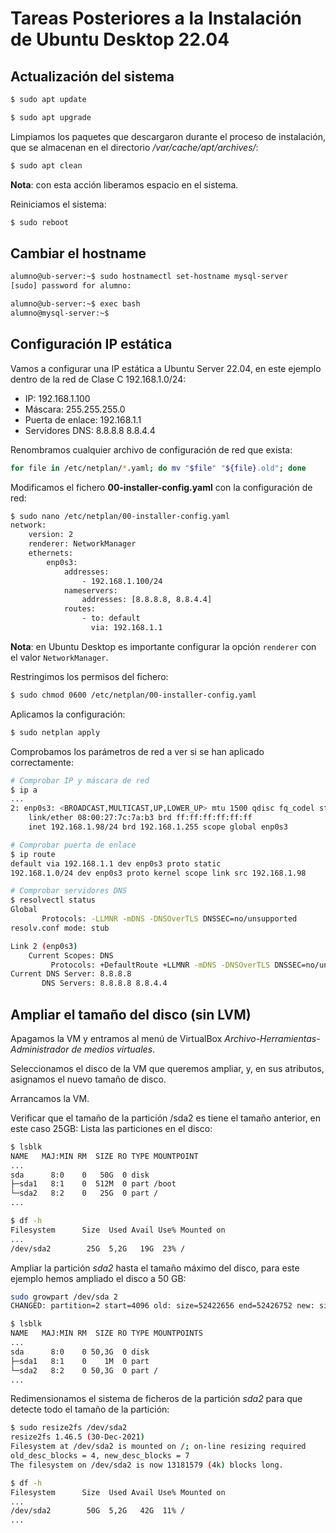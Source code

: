 # Tareas Posteriores a la Instalación de Ubuntu Desktop 22.04

## Actualización del sistema

```bash
$ sudo apt update

$ sudo apt upgrade
```

Limpiamos los paquetes que descargaron durante el proceso de instalación, que se almacenan en el directorio _/var/cache/apt/archives/_:

```bash
$ sudo apt clean
```

__Nota__: con esta acción liberamos espacio en el sistema.

Reiniciamos el sistema:

```bash
$ sudo reboot
```

## Cambiar el hostname

```bash
alumno@ub-server:~$ sudo hostnamectl set-hostname mysql-server
[sudo] password for alumno:

alumno@ub-server:~$ exec bash
alumno@mysql-server:~$
```

## Configuración IP estática

Vamos a configurar una IP estática a Ubuntu Server 22.04, en este ejemplo dentro de la red de Clase C 192.168.1.0/24:

* IP: 192.168.1.100
* Máscara: 255.255.255.0
* Puerta de enlace: 192.168.1.1
* Servidores DNS: 8.8.8.8 8.8.4.4

Renombramos cualquier archivo de configuración de red que exista:

```bash
for file in /etc/netplan/*.yaml; do mv "$file" "${file}.old"; done
```

Modificamos el fichero __00-installer-config.yaml__ con la configuración de red:

```bash
$ sudo nano /etc/netplan/00-installer-config.yaml
network:
    version: 2
    renderer: NetworkManager
    ethernets:
        enp0s3:
            addresses:
                - 192.168.1.100/24
            nameservers:
                addresses: [8.8.8.8, 8.8.4.4]
            routes:
                - to: default
                  via: 192.168.1.1
```

__Nota__: en Ubuntu Desktop es importante configurar la opción `renderer` con el valor `NetworkManager`. 

Restringimos los permisos del fichero:

```bash
$ sudo chmod 0600 /etc/netplan/00-installer-config.yaml
```

Aplicamos la configuración:

```bash
$ sudo netplan apply
```

Comprobamos los parámetros de red a ver si se han aplicado correctamente:

```bash
# Comprobar IP y máscara de red
$ ip a
...
2: enp0s3: <BROADCAST,MULTICAST,UP,LOWER_UP> mtu 1500 qdisc fq_codel state UP group default qlen 1000
    link/ether 08:00:27:7c:7a:b3 brd ff:ff:ff:ff:ff:ff
    inet 192.168.1.98/24 brd 192.168.1.255 scope global enp0s3

# Comprobar puerta de enlace
$ ip route
default via 192.168.1.1 dev enp0s3 proto static
192.168.1.0/24 dev enp0s3 proto kernel scope link src 192.168.1.98

# Comprobar servidores DNS
$ resolvectl status
Global
       Protocols: -LLMNR -mDNS -DNSOverTLS DNSSEC=no/unsupported
resolv.conf mode: stub

Link 2 (enp0s3)
    Current Scopes: DNS
         Protocols: +DefaultRoute +LLMNR -mDNS -DNSOverTLS DNSSEC=no/unsupported
Current DNS Server: 8.8.8.8
       DNS Servers: 8.8.8.8 8.8.4.4
```

## Ampliar el tamaño del disco (sin LVM)

Apagamos la VM y entramos al menú de VirtualBox _Archivo-Herramientas-Administrador de medios virtuales_.

Seleccionamos el disco de la VM que queremos ampliar, y, en sus atributos, asignamos el nuevo tamaño de disco.

Arrancamos la VM.

Verificar que el tamaño de la partición /sda2 es tiene el tamaño anterior, en este caso 25GB:
Lista las particiones en el disco:

```bash
$ lsblk
NAME   MAJ:MIN RM  SIZE RO TYPE MOUNTPOINT
...
sda      8:0    0   50G  0 disk 
├─sda1   8:1    0  512M  0 part /boot
└─sda2   8:2    0   25G  0 part /
...
```

```bash
$ df -h
Filesystem      Size  Used Avail Use% Mounted on
...
/dev/sda2        25G  5,2G   19G  23% /

```

Ampliar la partición _sda2_ hasta el tamaño máximo del disco, para este ejemplo hemos ampliado el disco a 50 GB:

```bash
sudo growpart /dev/sda 2
CHANGED: partition=2 start=4096 old: size=52422656 end=52426752 new: size=105452639 end=105456735

$ lsblk
NAME   MAJ:MIN RM  SIZE RO TYPE MOUNTPOINTS
...
sda      8:0    0 50,3G  0 disk
├─sda1   8:1    0    1M  0 part
└─sda2   8:2    0 50,3G  0 part /
...
```

Redimensionamos el sistema de ficheros de la partición _sda2_ para que detecte todo el tamaño de la partición:

```bash
$ sudo resize2fs /dev/sda2
resize2fs 1.46.5 (30-Dec-2021)
Filesystem at /dev/sda2 is mounted on /; on-line resizing required
old_desc_blocks = 4, new_desc_blocks = 7
The filesystem on /dev/sda2 is now 13181579 (4k) blocks long.

$ df -h
Filesystem      Size  Used Avail Use% Mounted on
...
/dev/sda2        50G  5,2G   42G  11% /
...
```
